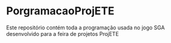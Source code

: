 # PorgramacaoProjETE
Este repositório contém toda a programação usada no jogo SGA desenvolvido para a feira de projetos ProjETE
